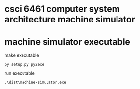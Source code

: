 # csci 6461 computer system architecture machine simulator

# machine simulator executable
make executable 
```
py setup.py py2exe
```
run executable
```
.\dist\machine-simulator.exe
```
